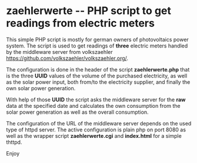 # zaehlerwerte -- PHP script to get readings from electric meters

This simple PHP script is mostly for german owners of photovoltaics power system.
The script is used to get readings of **three** electric meters handled by the
middleware server from volkszaehler https://github.com/volkszaehler/volkszaehler.org/.

The configuration is done in the header of the script **zaehlerwerte.php** that is
the three **UUID** values of the volume of the purchased electricity, as well as the
solar power input, both from/to the electricity supplier, and finally the own solar
power generation.

With help of those **UUID** the script asks the middleware server for the **raw**
data at the specified date and calculates the own consumption from the solar power
generation as well as the overall consumption.

The configuration of the URL of the middleware server depends on the used type of
httpd server.  The active configuration is plain php on port 8080 as well as the
wrapper script **zaehlerwerte.cgi** and **index.html** for a simple thttpd.

Enjoy
